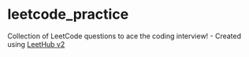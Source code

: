 # leetcode_practice
Collection of LeetCode questions to ace the coding interview! - Created using [LeetHub v2](https://github.com/arunbhardwaj/LeetHub-2.0)
